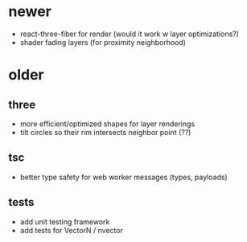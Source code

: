 # newer

- react-three-fiber for render (would it work w layer optimizations?)
- shader fading layers (for proximity neighborhood)


# older

## three
- more efficient/optimized shapes for layer renderings
- tilt circles so their rim intersects neighbor point (??)

## tsc
- better type safety for web worker messages (types, payloads)

## tests
- add unit testing framework
- add tests for VectorN / nvector